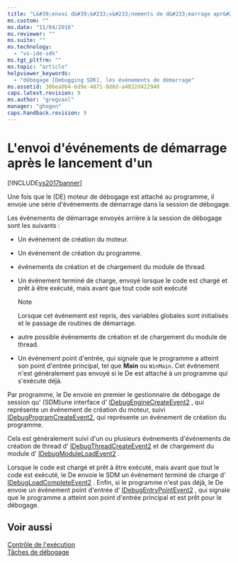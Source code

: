 ```yaml
---
title: "L&#39;envoi d&#39;&#233;v&#233;nements de d&#233;marrage apr&#232;s le lancement d&#39;un | Microsoft Docs"
ms.custom: ""
ms.date: "11/04/2016"
ms.reviewer: ""
ms.suite: ""
ms.technology: 
  - "vs-ide-sdk"
ms.tgt_pltfrm: ""
ms.topic: "article"
helpviewer_keywords: 
  - "débogage [Debugging SDK], les événements de démarrage"
ms.assetid: 306ea0b4-6d9e-4871-8d8d-a4032d422940
caps.latest.revision: 9
ms.author: "gregvanl"
manager: "ghogen"
caps.handback.revision: 9
---
```

# L&#39;envoi d&#39;&#233;v&#233;nements de d&#233;marrage apr&#232;s le lancement d&#39;un
[!INCLUDE[vs2017banner](../../code-quality/includes/vs2017banner.md)]

Une fois que le \(DE\) moteur de débogage est attaché au programme, il envoie une série d'événements de démarrage dans la session de débogage.  
  
 Les événements de démarrage envoyés arrière à la session de débogage sont les suivants :  
  
-   Un événement de création du moteur.  
  
-   Un événement de création du programme.  
  
-   événements de création et de chargement du module de thread.  
  
-   Un événement terminé de charge, envoyé lorsque le code est chargé et prêt à être exécuté, mais avant que tout code soit exécuté  
  
    > [!NOTE]
    >  Lorsque cet événement est repris, des variables globales sont initialisés et le passage de routines de démarrage.  
  
-   autre possible événements de création et de chargement du module de thread.  
  
-   Un événement point d'entrée, qui signale que le programme a atteint son point d'entrée principal, tel que **Main** ou `WinMain`.  Cet événement n'est généralement pas envoyé si le De est attaché à un programme qui s'exécute déjà.  
  
 Par programme, le De envoie en premier le gestionnaire de débogage de session qu' \(SDM\)une interface d' [IDebugEngineCreateEvent2](../../extensibility/debugger/reference/idebugenginecreateevent2.md) , qui représente un événement de création du moteur, suivi [IDebugProgramCreateEvent2](../../extensibility/debugger/reference/idebugprogramcreateevent2.md), qui représente un événement de création du programme.  
  
 Cela est généralement suivi d'un ou plusieurs événements d'événements de création de thread d' [IDebugThreadCreateEvent2](../../extensibility/debugger/reference/idebugthreadcreateevent2.md) et de chargement du module d' [IDebugModuleLoadEvent2](../../extensibility/debugger/reference/idebugmoduleloadevent2.md) .  
  
 Lorsque le code est chargé et prêt à être exécuté, mais avant que tout le code est exécuté, le De envoie le SDM un événement terminé de charge d' [IDebugLoadCompleteEvent2](../../extensibility/debugger/reference/idebugloadcompleteevent2.md) .  Enfin, si le programme n'est pas déjà, le De envoie un événement point d'entrée d' [IDebugEntryPointEvent2](../../extensibility/debugger/reference/idebugentrypointevent2.md) , qui signale que le programme a atteint son point d'entrée principal et est prêt pour le débogage.  
  
## Voir aussi  
 [Contrôle de l'exécution](../../extensibility/debugger/control-of-execution.md)   
 [Tâches de débogage](../../extensibility/debugger/debugging-tasks.md)